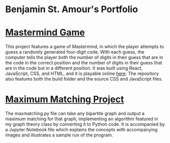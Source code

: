 Benjamin St. Amour's Portfolio
==============================

[Mastermind Game](https://github.com/benstamour/mastermind)
===========================================================

This project features a game of Mastermind, in which the player attempts to guess a randomly generated four-digit code. With each guess, the computer tells the player both the number of digits in their guess that are in the code in the correct position and the number of digits in their guess that are in the code but in a different position. It was built using React, JavaScript, CSS, and HTML, and it is playable online [here](https://bensta.epizy.com/mastermind). The repository also features both the build folder and the source CSS and JavaScript files.

[Maximum Matching Project](https://github.com/benstamour/maximum-matching)
==========================================================================

The maxmatching.py file can take any bipartite graph and output a maximum matching for that graph, implementing an algorithm featured in my graph theory class by converting it to Python code. It is accompanied by a Jupyter Notebook file which explains the concepts with accompanying images and illustrates a sample run of the program.
